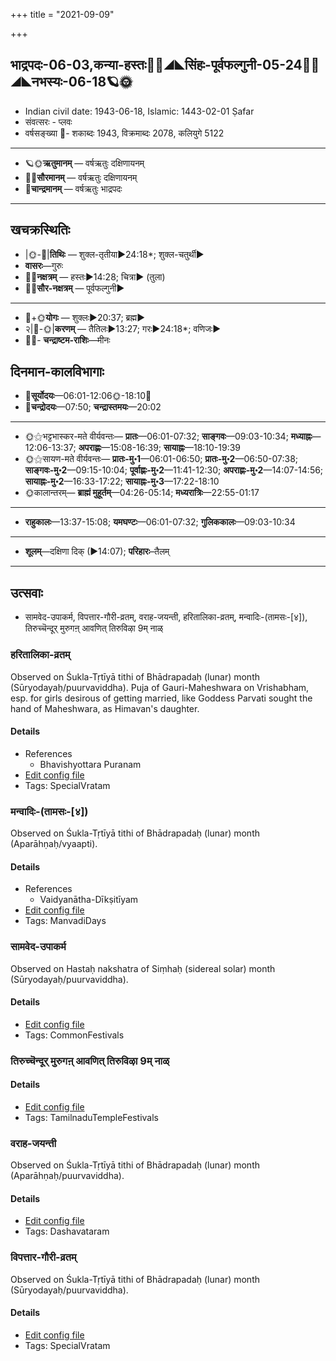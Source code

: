 +++
title = "2021-09-09"

+++
## भाद्रपदः-06-03,कन्या-हस्तः🌛🌌◢◣सिंहः-पूर्वफल्गुनी-05-24🌌🌞◢◣नभस्यः-06-18🪐🌞
- Indian civil date: 1943-06-18, Islamic: 1443-02-01 Ṣafar
- संवत्सरः - प्लवः
- वर्षसङ्ख्या 🌛- शकाब्दः 1943, विक्रमाब्दः 2078, कलियुगे 5122
___________________
- 🪐🌞**ऋतुमानम्** — वर्षऋतुः दक्षिणायनम्
- 🌌🌞**सौरमानम्** — वर्षऋतुः दक्षिणायनम्
- 🌛**चान्द्रमानम्** — वर्षऋतुः भाद्रपदः
___________________


## खचक्रस्थितिः
- |🌞-🌛|**तिथिः** — शुक्ल-तृतीया►24:18*; शुक्ल-चतुर्थी►  
- **वासरः**—गुरुः  
- 🌌🌛**नक्षत्रम्** — हस्तः►14:28; चित्रा► (तुला)  
- 🌌🌞**सौर-नक्षत्रम्** — पूर्वफल्गुनी►  
___________________
- 🌛+🌞**योगः** — शुक्लः►20:37; ब्रह्म►  
- २|🌛-🌞|**करणम्** — तैतिलः►13:27; गरः►24:18*; वणिजः►  
- 🌌🌛- **चन्द्राष्टम-राशिः**—मीनः  


## दिनमान-कालविभागाः
- 🌅**सूर्योदयः**—06:01-12:06🌞️-18:10🌇  
- 🌛**चन्द्रोदयः**—07:50; **चन्द्रास्तमयः**—20:02  
___________________
- 🌞⚝भट्टभास्कर-मते वीर्यवन्तः— **प्रातः**—06:01-07:32; **साङ्गवः**—09:03-10:34; **मध्याह्नः**—12:06-13:37; **अपराह्णः**—15:08-16:39; **सायाह्नः**—18:10-19:39  
- 🌞⚝सायण-मते वीर्यवन्तः— **प्रातः-मु॰1**—06:01-06:50; **प्रातः-मु॰2**—06:50-07:38; **साङ्गवः-मु॰2**—09:15-10:04; **पूर्वाह्णः-मु॰2**—11:41-12:30; **अपराह्णः-मु॰2**—14:07-14:56; **सायाह्नः-मु॰2**—16:33-17:22; **सायाह्नः-मु॰3**—17:22-18:10  
- 🌞कालान्तरम्— **ब्राह्मं मुहूर्तम्**—04:26-05:14; **मध्यरात्रिः**—22:55-01:17  
___________________
- **राहुकालः**—13:37-15:08; **यमघण्टः**—06:01-07:32; **गुलिककालः**—09:03-10:34  
___________________
- **शूलम्**—दक्षिणा दिक् (►14:07); **परिहारः**–तैलम्  
___________________

## उत्सवाः
- सामवेद-उपाकर्म, विपत्तार-गौरी-व्रतम्, वराह-जयन्ती, हरितालिका-व्रतम्, मन्वादिः-(तामसः-[४]), तिरुच्चॆन्दूर् मुरुगऩ् आवणित् तिरुविऴा 9म् नाळ्
### हरितालिका-व्रतम्

Observed on Śukla-Tṛtīyā tithi of Bhādrapadaḥ (lunar) month (Sūryodayaḥ/puurvaviddha). Puja of Gauri-Maheshwara on Vrishabham, esp. for girls desirous of getting married, like Goddess Parvati sought the hand of Maheshwara, as Himavan's daughter.

#### Details
- References
  - Bhavishyottara Puranam
- [Edit config file](https://github.com/jyotisham/adyatithi/tree/master/general/lunar_month/tithi/06/03/haritAlikA-vratam.toml)
- Tags: SpecialVratam


### मन्वादिः-(तामसः-[४])

Observed on Śukla-Tṛtīyā tithi of Bhādrapadaḥ (lunar) month (Aparāhṇaḥ/vyaapti). 

#### Details
- References
  - Vaidyanātha-Dīkṣitīyam
- [Edit config file](https://github.com/jyotisham/adyatithi/tree/master/time_focus/yugAdiH/lunar_month/tithi/06/03/manvAdiH~%28tAmasaH~%5B4%5D%29.toml)
- Tags: ManvadiDays


### सामवेद-उपाकर्म

Observed on Hastaḥ nakshatra of Siṃhaḥ (sidereal solar) month (Sūryodayaḥ/puurvaviddha). 

#### Details
- [Edit config file](https://github.com/jyotisham/adyatithi/tree/master/gRhya/general/sidereal_solar_month/nakshatra/05/13/sAmavEda-upAkarma.toml)
- Tags: CommonFestivals


### तिरुच्चॆन्दूर् मुरुगऩ् आवणित् तिरुविऴा 9म् नाळ्



#### Details
- [Edit config file](https://github.com/jyotisham/adyatithi/tree/master/temples/Tamil/relative_event/tiruccendUr%20AvaNit%20tiruvizhA%20nir2aivu/offset__-3/tiruccendUr%20murugan2%20AvaNit%20tiruvizhA%20%23%239%23%23m%20nAL.toml)
- Tags: TamilnaduTempleFestivals


### वराह-जयन्ती

Observed on Śukla-Tṛtīyā tithi of Bhādrapadaḥ (lunar) month (Aparāhṇaḥ/puurvaviddha). 

#### Details
- [Edit config file](https://github.com/jyotisham/adyatithi/tree/master/devatA/vaiShNava/lunar_month/tithi/06/03/varAha~jayantI.toml)
- Tags: Dashavataram


### विपत्तार-गौरी-व्रतम्

Observed on Śukla-Tṛtīyā tithi of Bhādrapadaḥ (lunar) month (Sūryodayaḥ/puurvaviddha). 

#### Details
- [Edit config file](https://github.com/jyotisham/adyatithi/tree/master/devatA/umA/lunar_month/tithi/06/03/vipattAra-gaurI-vratam.toml)
- Tags: SpecialVratam


